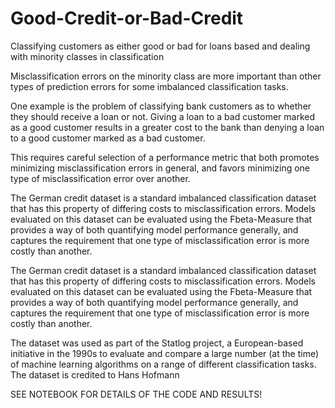# Good-Credit-or-Bad-Credit
Classifying customers as either good or bad for loans based and dealing with minority classes in classification

Misclassification errors on the minority class are more important than other types of prediction errors for some imbalanced classification tasks.

One example is the problem of classifying bank customers as to whether they should receive a loan or not. Giving a loan to a bad customer marked as a good customer results in a greater cost to the bank than denying a loan to a good customer marked as a bad customer.

This requires careful selection of a performance metric that both promotes minimizing misclassification errors in general, and favors minimizing one type of misclassification error over another.

The German credit dataset is a standard imbalanced classification dataset that has this property of differing costs to misclassification errors. Models evaluated on this dataset can be evaluated using the Fbeta-Measure that provides a way of both quantifying model performance generally, and captures the requirement that one type of misclassification error is more costly than another.

The German credit dataset is a standard imbalanced classification dataset that has this property of differing costs to misclassification errors. Models evaluated on this dataset can be evaluated using the Fbeta-Measure that provides a way of both quantifying model performance generally, and captures the requirement that one type of misclassification error is more costly than another.

The dataset was used as part of the Statlog project, a European-based initiative in the 1990s to evaluate and compare a large number (at the time) of machine learning algorithms on a range of different classification tasks. The dataset is credited to Hans Hofmann

SEE NOTEBOOK FOR DETAILS OF THE CODE AND RESULTS!
